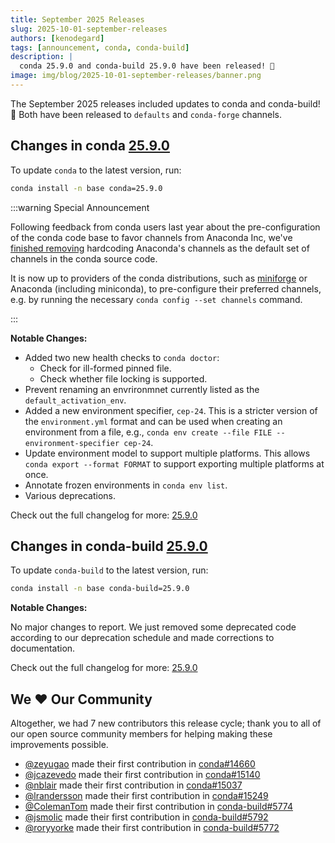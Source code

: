 ```yaml
---
title: September 2025 Releases
slug: 2025-10-01-september-releases
authors: [kenodegard]
tags: [announcement, conda, conda-build]
description: |
  conda 25.9.0 and conda-build 25.9.0 have been released! 🎉
image: img/blog/2025-10-01-september-releases/banner.png
---
```


The September 2025 releases included updates to conda and conda-build! 🎉 Both have been released to `defaults` and `conda-forge` channels.

<!-- truncate -->

## Changes in conda [25.9.0](https://github.com/conda/conda/releases/tag/25.9.0)

To update `conda` to the latest version, run:

```bash
conda install -n base conda=25.9.0
```

:::warning Special Announcement

Following feedback from conda users last year about the pre-configuration of the conda code base to favor channels from Anaconda Inc, we've [finished removing](https://github.com/conda/conda/issues/14178) hardcoding Anaconda's channels as the default set of channels in the conda source code.

It is now up to providers of the conda distributions, such as [miniforge](https://github.com/conda-forge/miniforge) or Anaconda (including miniconda), to pre-configure their preferred channels, e.g. by running the necessary `conda config --set channels` command.

:::

**Notable Changes:**

- Added two new health checks to `conda doctor`:
    - Check for ill-formed pinned file.
    - Check whether file locking is supported.
- Prevent renaming an envrironmnet currently listed as the `default_activation_env`.
- Added a new environment specifier, `cep-24`. This is a stricter version of the `environment.yml` format and can be used when creating an environment from a file, e.g., `conda env create --file FILE --environment-specifier cep-24`.
- Update environment model to support multiple platforms. This allows `conda export --format FORMAT` to support exporting multiple platforms at once.
- Annotate frozen environments in `conda env list`.
- Various deprecations.

Check out the full changelog for more: [25.9.0](https://github.com/conda/conda/releases/tag/25.9.0)

## Changes in conda-build [25.9.0](https://github.com/conda/conda-build/releases/tag/25.9.0)

To update `conda-build` to the latest version, run:

```bash
conda install -n base conda-build=25.9.0
```

**Notable Changes:**

No major changes to report. We just removed some deprecated code according to our deprecation schedule and made corrections to documentation.

Check out the full changelog for more: [25.9.0](https://github.com/conda/conda-build/releases/tag/25.9.0)

## We ❤️ Our Community

Altogether, we had 7 new contributors this release cycle; thank you to all of our open source community members for helping making these improvements possible.

- [@zeyugao](https://github.com/zeyugao) made their first contribution in [conda#14660](https://github.com/conda/conda/pull/14660)
- [@jcazevedo](https://github.com/jcazevedo) made their first contribution in [conda#15140](https://github.com/conda/conda/pull/15140)
- [@nblair](https://github.com/nblair) made their first contribution in [conda#15037](https://github.com/conda/conda/pull/15037)
- [@lrandersson](https://github.com/lrandersson) made their first contribution in [conda#15249](https://github.com/conda/conda/pull/15249)
- [@ColemanTom](https://github.com/ColemanTom) made their first contribution in [conda-build#5774](https://github.com/conda/conda-build/pull/5774)
- [@jsmolic](https://github.com/jsmolic) made their first contribution in [conda-build#5792](https://github.com/conda/conda-build/pull/5792)
- [@roryyorke](https://github.com/roryyorke) made their first contribution in [conda-build#5772](https://github.com/conda/conda-build/pull/5772)
